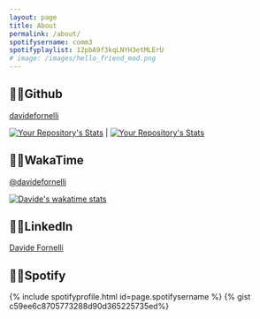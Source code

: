 ```yaml
---
layout: page
title: About
permalink: /about/
spotifysername: comm3
spotifyplaylist: 12pbA9f3kqLNYH3etMLErU
# image: /images/hello_friend_mod.png
---
```



## 🐱‍💻Github

[davidefornelli](https://github.com/davidefornelli)

[![Your Repository's Stats](https://github-readme-stats.vercel.app/api?username=davidefornelli&show_icons=true)](https://github.com/davidefornelli) | [![Your Repository's Stats](https://github-readme-stats.vercel.app/api/top-langs/?username=davidefornelli)](https://github.com/davidefornelli)

## 🐱‍🏍WakaTime
[@davidefornelli](https://wakatime.com/@davidefornelli)

[![Davide's wakatime stats](https://github-readme-stats.vercel.app/api/wakatime?username=davidefornelli)](https://wakatime.com/@davidefornelli)

## 🐱‍👓LinkedIn

[Davide Fornelli](https://www.linkedin.com/in/davidefornelli/)

## 🐱‍🚀Spotify
{% include spotifyprofile.html id=page.spotifysername %}
{% gist c59ee6c8705773288d90d365225735ed%}
<!-- {% include spotifyplaylist.html id=page.spotifyplaylist %} -->
<!-- <iframe src="https://open.spotify.com/embed/playlist/12pbA9f3kqLNYH3etMLErU?utm_source=generator" width="100%" height="380" frameBorder="0" allowfullscreen="" allow="autoplay; clipboard-write; encrypted-media; fullscreen; picture-in-picture"></iframe> -->

